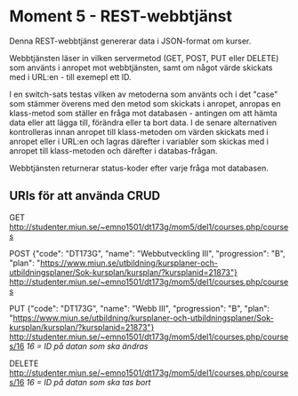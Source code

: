 # Moment 5 - REST-webbtjänst

Denna REST-webbtjänst genererar data i JSON-format om kurser.

Webbtjänsten läser in vilken servermetod (GET, POST, PUT eller DELETE) som använts i anropet mot webbtjänsten, samt om något värde skickats med i URL:en - till exemepl ett ID.

I en switch-sats testas vilken av metoderna som använts och i det "case" som stämmer överens med den metod som skickats i anropet, anropas en klass-metod som ställer en fråga mot databasen - antingen om att hämta data eller att lägga till, förändra eller ta bort data. I de senare alternativen kontrolleras innan anropet till klass-metoden om värden skickats med i anropet eller i URL:en och lagras därefter i variabler som skickas med i anropet till klass-metoden och därefter i databas-frågan.

Webbtjänsten returnerar status-koder efter varje fråga mot databasen.

## URIs för att använda CRUD

GET     http://studenter.miun.se/~emno1501/dt173g/mom5/del1/courses.php/courses

POST    {"code": "DT173G", "name": "Webbutveckling III", "progression": "B", "plan": "https://www.miun.se/utbildning/kursplaner-och-utbildningsplaner/Sok-kursplan/kursplan/?kursplanid=21873"} http://studenter.miun.se/~emno1501/dt173g/mom5/del1/courses.php/courses

PUT    {"code": "DT173G", "name": "Webb III", "progression": "B", "plan": "https://www.miun.se/utbildning/kursplaner-och-utbildningsplaner/Sok-kursplan/kursplan/?kursplanid=21873"} http://studenter.miun.se/~emno1501/dt173g/mom5/del1/courses.php/courses/16 *16 = ID på datan som ska ändras*

DELETE  http://studenter.miun.se/~emno1501/dt173g/mom5/del1/courses.php/courses/16 *16 = ID på datan som ska tas bort*